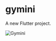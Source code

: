 # gymini

A new Flutter project.

![Gymini](https://github.com/user-attachments/assets/14827dcf-2d4e-43a8-b480-5e109584a4dd)
